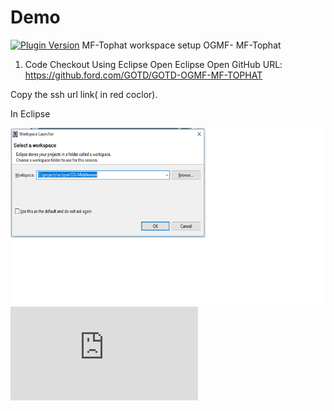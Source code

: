 # Demo
[![Plugin Version](https://img.shields.io/wordpress/plugin/v/dirtysuds-embed-pdf.svg)](https://wordpress.org/plugins/dirtysuds-embed-pdf/)
MF-Tophat workspace setup
OGMF- MF-Tophat

1. Code Checkout Using Eclipse
Open Eclipse
Open GitHub URL: https://github.ford.com/GOTD/GOTD-OGMF-MF-TOPHAT



Copy the ssh url link( in red coclor).

In Eclipse

![alt text](https://github.com/sing188/Demo/blob/master/Untitled.png)
![Workspace setup Dopcument](https://github.com/sing188/Demo/blob/master/OG-Tophat%20workspace%20setup-converted.pdf)
